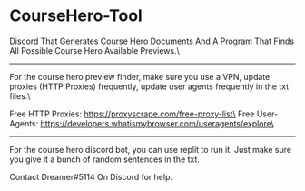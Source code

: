 # CourseHero-Tool
Discord That Generates Course Hero Documents And A Program That Finds All Possible Course Hero Available Previews.\
__________________________
For the course hero preview finder, make sure you use a VPN, update proxies (HTTP Proxies) frequently, update user agents frequently in the txt files.\


Free HTTP Proxies: https://proxyscrape.com/free-proxy-list\ 
Free User-Agents: https://developers.whatismybrowser.com/useragents/explore\
___________________________

For the course hero discord bot, you can use replit to run it. Just make sure you give it a bunch of random sentences in the txt.

Contact Dreamer#5114 On Discord for help.
